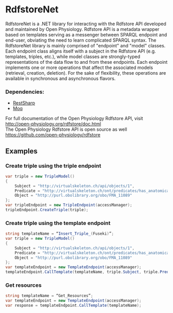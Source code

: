 RdfstoreNet
=========

RdfstoreNet is a .NET library for interacting with the Rdfstore API developed and maintained by Open Physiology. Rdfstore API is a metadata wrapper based on templates serving as a messenger between SPARQL endpoint and end-user, obviating the need to learn complicated SPARQL syntax. The RdfstoreNet library is mainly comprised of "endpoint" and "model" classes. Each endpoint class aligns itself with a subject in the Rdfstore API (e.g. templates, triples, etc.), while model classes are strongly-typed representations of the data flow to and from these endpoints. Each endpoint implements one or more operations that affect the associated models (retrieval, creation, deletion). For the sake of flexibility, these operations are available in synchronous and asynchronous flavors.

### Dependencies:
* [RestSharp](http://restsharp.org/)
* [Moq](http://code.google.com/p/moq/)

For full documentation of the Open Physiology Rdfstore API, visit http://open-physiology.org/rdfstore/doc.html <br>
The Open Physiology Rdfstore API is open source as well https://github.com/open-physiology/rdfstore

## Examples
### Create triple using the triple endpoint
```csharp
var triple = new TripleModel()
{
    Subject = "http://virtualskeleton.ch/api/objects/1",
    Predicate = "http://virtualskeleton.ch/ont/predicates/has_anatomical_region",
    Object = "http://purl.obolibrary.org/obo/FMA_11089"
};
var tripleEndpoint = new TripleEndpoint(accessManager);
tripleEndpoint.CreateTriple(triple);
```

### Create triple using the template endpoint
```csharp
string templateName = “Insert_Triple_(Fuseki)”;
var triple = new TripleModel()
{
    Subject = "http://virtualskeleton.ch/api/objects/1",
    Predicate = "http://virtualskeleton.ch/ont/predicates/has_anatomical_region",
    Object = "http://purl.obolibrary.org/obo/FMA_11089"
};
var templateEndpoint = new TemplateEndpoint(accessManager);
templateEndpoint.CallTemplate(templateName, triple.Subject, triple.Predicate, triple.Object);
```

### Get resources
```csharp
string templateName = “Get_Resources”;
var templateEndpoint = new TemplateEndpoint(accessManager);
var response = templateEndpoint.CallTemplate(templateName);
```